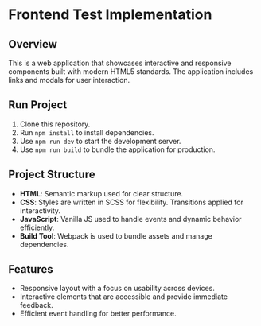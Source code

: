 # Frontend Test Implementation

## Overview
This is a web application that showcases interactive and responsive components built with modern HTML5 standards. The application includes links and modals for user interaction.

## Run Project
1. Clone this repository.
2. Run `npm install` to install dependencies.
3. Use `npm run dev` to start the development server.
4. Use `npm run build` to bundle the application for production.

## Project Structure
- **HTML**: Semantic markup used for clear structure.
- **CSS**: Styles are written in SCSS for flexibility. Transitions applied for interactivity.
- **JavaScript**: Vanilla JS used to handle events and dynamic behavior efficiently.
- **Build Tool**: Webpack is used to bundle assets and manage dependencies.

## Features
- Responsive layout with a focus on usability across devices.
- Interactive elements that are accessible and provide immediate feedback.
- Efficient event handling for better performance.
